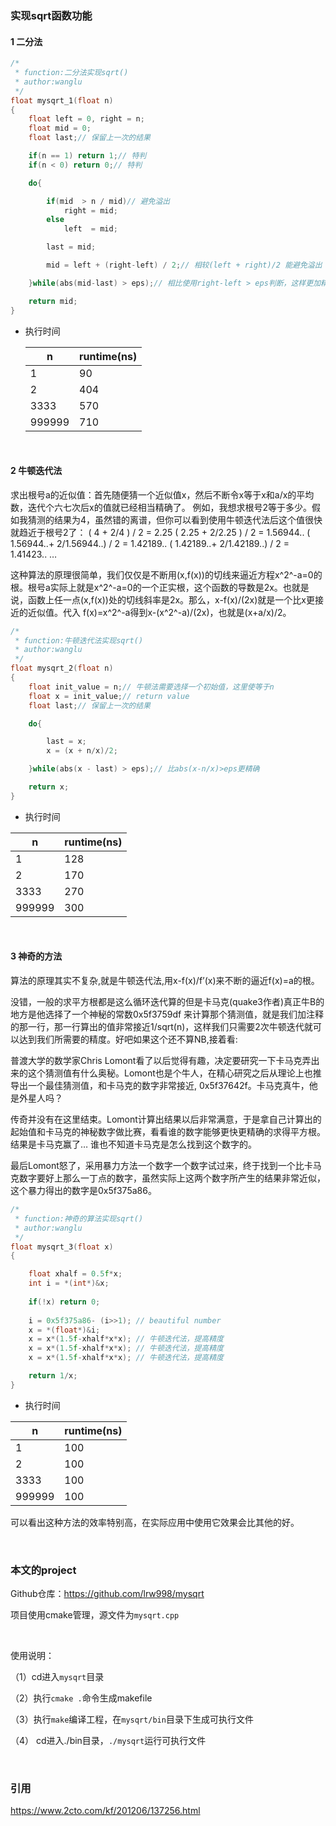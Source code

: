 ### 实现sqrt函数功能

#### 1 二分法

```c++
/*
 * function:二分法实现sqrt()
 * author:wanglu
 */
float mysqrt_1(float n)
{
    float left = 0, right = n;
    float mid = 0;
    float last;// 保留上一次的结果

    if(n == 1) return 1;// 特判
    if(n < 0) return 0;// 特判

    do{

        if(mid  > n / mid)// 避免溢出
            right = mid;
        else
            left  = mid;

        last = mid;

        mid = left + (right-left) / 2;// 相较(left + right)/2 能避免溢出

    }while(abs(mid-last) > eps);// 相比使用right-left > eps判断，这样更加精确

    return mid;
}
```

- 执行时间

  | n      | runtime(ns) |
  | ------ | ----------- |
  | 1      | 90          |
  | 2      | 404         |
  | 3333   | 570         |
  | 999999 | 710         |

  ​                                       

#### 2 牛顿迭代法

求出根号a的近似值：首先随便猜一个近似值x，然后不断令x等于x和a/x的平均数，迭代个六七次后x的值就已经相当精确了。
例如，我想求根号2等于多少。假如我猜测的结果为4，虽然错的离谱，但你可以看到使用牛顿迭代法后这个值很快就趋近于根号2了：
( 4 + 2/4 ) / 2 = 2.25
( 2.25 + 2/2.25 ) / 2 = 1.56944..
( 1.56944..+ 2/1.56944..) / 2 = 1.42189..
( 1.42189..+ 2/1.42189..) / 2 = 1.41423..
…

这种算法的原理很简单，我们仅仅是不断用(x,f(x))的切线来逼近方程x^2^-a=0的根。根号a实际上就是x^2^-a=0的一个正实根，这个函数的导数是2x。也就是说，函数上任一点(x,f(x))处的切线斜率是2x。那么，x-f(x)/(2x)就是一个比x更接近的近似值。代入 f(x)=x^2^-a得到x-(x^2^-a)/(2x)，也就是(x+a/x)/2。



```c++
/*
 * function:牛顿迭代法实现sqrt()
 * author:wanglu
 */
float mysqrt_2(float n)
{
    float init_value = n;// 牛顿法需要选择一个初始值，这里使等于n
    float x = init_value;// return value
    float last;// 保留上一次的结果

    do{

        last = x;
        x = (x + n/x)/2;

    }while(abs(x - last) > eps);// 比abs(x-n/x)>eps更精确

    return x;
}
```

- 执行时间

| n      | runtime(ns) |
| ------ | ----------- |
| 1      | 128         |
| 2      | 170         |
| 3333   | 270         |
| 999999 | 300         |

​                                     

#### 3 神奇的方法

算法的原理其实不复杂,就是牛顿迭代法,用x-f(x)/f’(x)来不断的逼近f(x)=a的根。

没错，一般的求平方根都是这么循环迭代算的但是卡马克(quake3作者)真正牛B的地方是他选择了一个神秘的常数0x5f3759df 来计算那个猜测值，就是我们加注释的那一行，那一行算出的值非常接近1/sqrt(n)，这样我们只需要2次牛顿迭代就可以达到我们所需要的精度。好吧如果这个还不算NB,接着看:

普渡大学的数学家Chris Lomont看了以后觉得有趣，决定要研究一下卡马克弄出来的这个猜测值有什么奥秘。Lomont也是个牛人，在精心研究之后从理论上也推导出一个最佳猜测值，和卡马克的数字非常接近, 0x5f37642f。卡马克真牛，他是外星人吗？

传奇并没有在这里结束。Lomont计算出结果以后非常满意，于是拿自己计算出的起始值和卡马克的神秘数字做比赛，看看谁的数字能够更快更精确的求得平方根。结果是卡马克赢了… 谁也不知道卡马克是怎么找到这个数字的。

最后Lomont怒了，采用暴力方法一个数字一个数字试过来，终于找到一个比卡马克数字要好上那么一丁点的数字，虽然实际上这两个数字所产生的结果非常近似，这个暴力得出的数字是0x5f375a86。

```c++
/*
 * function:神奇的算法实现sqrt()
 * author:wanglu
 */
float mysqrt_3(float x)
{

    float xhalf = 0.5f*x;
    int i = *(int*)&x; 
    
    if(!x) return 0;
    
    i = 0x5f375a86- (i>>1); // beautiful number
    x = *(float*)&i; 
    x = x*(1.5f-xhalf*x*x); // 牛顿迭代法，提高精度
    x = x*(1.5f-xhalf*x*x); // 牛顿迭代法，提高精度
    x = x*(1.5f-xhalf*x*x); // 牛顿迭代法，提高精度

    return 1/x;
}
```

- 执行时间

| n      | runtime(ns) |
| ------ | ----------- |
| 1      | 100         |
| 2      | 100         |
| 3333   | 100         |
| 999999 | 100         |

可以看出这种方法的效率特别高，在实际应用中使用它效果会比其他的好。

​                               

### 本文的project      

Github仓库：https://github.com/lrw998/mysqrt

项目使用cmake管理，源文件为`mysqrt.cpp`

​                     

使用说明：

（1）cd进入`mysqrt`目录

（2）执行`cmake .`命令生成makefile

（3）执行`make`编译工程，在`mysqrt/bin`目录下生成可执行文件

（4） cd进入./bin目录，`./mysqrt`运行可执行文件

​                      

### 引用

https://www.2cto.com/kf/201206/137256.html

